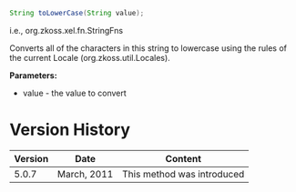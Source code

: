 ``` java
String toLowerCase(String value);
```

  
i.e.,
<javadoc method="toLowerCase(java.lang.String)">org.zkoss.xel.fn.StringFns</javadoc>

Converts all of the characters in this string to lowercase using the
rules of the current Locale
(<javadoc method="getCurrent()">org.zkoss.util.Locales</javadoc>).

**Parameters:**

- value - the value to convert

# Version History

| Version | Date        | Content                    |
|---------|-------------|----------------------------|
| 5.0.7   | March, 2011 | This method was introduced |
